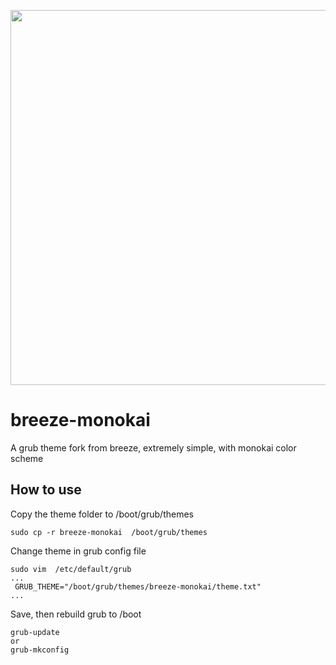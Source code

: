 <p align="center">
<img src="https://raw.githubusercontent.com/awaSwasA/Grub2-Theme-Breeze-Monokai/master/Screenshot_20170723_035245.png" width="600">
</p>    

# breeze-monokai
A grub theme fork from breeze, extremely simple, with monokai color scheme    

## How to use

Copy the theme folder to /boot/grub/themes    
```
sudo cp -r breeze-monokai  /boot/grub/themes
```    
Change theme in grub config file
```
sudo vim  /etc/default/grub
...
 GRUB_THEME="/boot/grub/themes/breeze-monokai/theme.txt"
...
 ```   
Save, then rebuild grub to /boot
```
grub-update    
or   
grub-mkconfig
```
